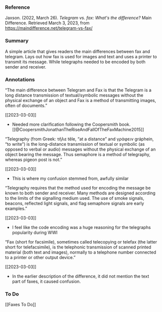 

### Reference

Jaxson. (2022, March 26). _Telegram vs. fax: What's the difference?_ Main Difference. Retrieved March 3, 2023, from https://maindifference.net/telegram-vs-fax/

### Summary 
A simple article that gives readers the main differences between fax and telegram. Lays out how fax   is used for images and text and uses a printer to transmit its message. While telegraphs needed to be encoded by both sender and receiver.


### Annotations

“The main difference between Telegram and Fax is that the Telegram is a long distance transmission of textual/symbolic messages without the physical exchange of an object and Fax is a method of transmitting images, often of documents.”

[[2023-03-03]]

-   Needed more clarification following the Coopersmith book. [[@CoopersmithJonathanTheRiseAndFallOfTheFaxMachine2015]]

“Telegraphy (from Greek: τῆλε têle, “at a distance” and γράφειν gráphein, “to write”) is the long-distance transmission of textual or symbolic (as opposed to verbal or audio) messages without the physical exchange of an object bearing the message. Thus semaphore is a method of telegraphy, whereas pigeon post is not.”

[[2023-03-03]]

-   This is where my confusion stemmed from, awfully similar

“Telegraphy requires that the method used for encoding the message be known to both sender and receiver. Many methods are designed according to the limits of the signalling medium used. The use of smoke signals, beacons, reflected light signals, and flag semaphore signals are early examples.”

[[2023-03-03]]

-   I feel like the code encoding was a huge reasoning for the telegraphs popularity during WWI

“Fax (short for facsimile), sometimes called telecopying or telefax (the latter short for telefacsimile), is the telephonic transmission of scanned printed material (both text and images), normally to a telephone number connected to a printer or other output device.”

[[2023-03-03]]

-   In the earlier description of the difference, it did not mention the text part of faxes, it caused confusion.


### To Do
[[Faxes To Do]]